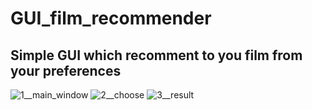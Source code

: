 # GUI_film_recommender
## Simple GUI which recomment to you film from your preferences
![1__main_window](https://user-images.githubusercontent.com/108606736/184607619-81d63137-6107-496a-bcf2-4953b0517118.jpg)
![2__choose](https://user-images.githubusercontent.com/108606736/184607624-77d08a89-076b-4262-8d03-4fbc5fe7e52a.jpg)
![3__result](https://user-images.githubusercontent.com/108606736/184607627-c35e02d0-98f5-4b97-a9b7-213e51bc5763.jpg)
